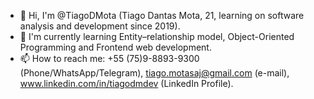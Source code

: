 - 👋 Hi, I'm @TiagoDMota (Tiago Dantas Mota, 21, learning on software analysis and development since 2019).
- 🌱 I'm currently learning Entity–relationship model, Object-Oriented Programming and Frontend web development.
- 📫 How to reach me: +55 (75)9-8893-9300 (Phone/WhatsApp/Telegram), tiago.motasaj@gmail.com (e-mail), www.linkedin.com/in/tiagodmdev (LinkedIn Profile).

